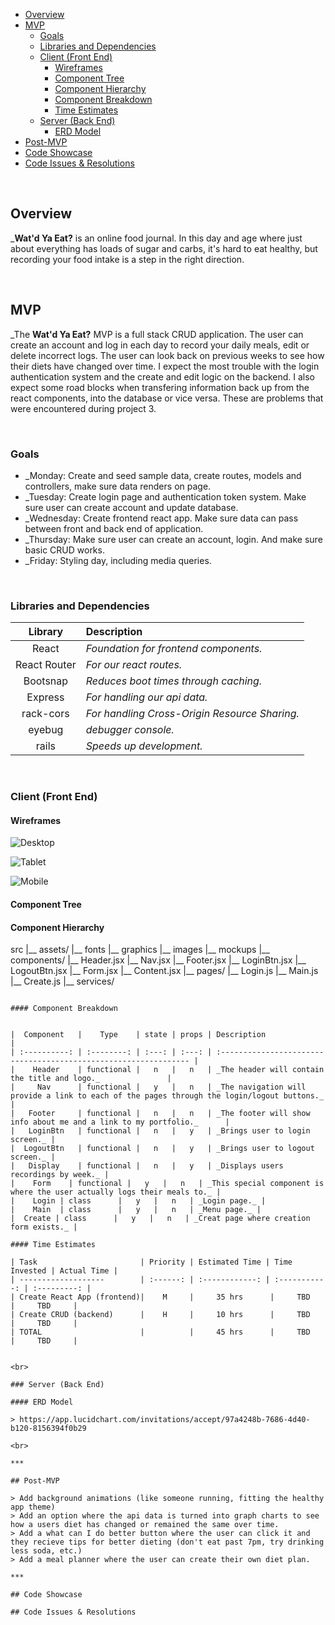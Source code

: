 - [Overview](#overview)
- [MVP](#mvp)
  - [Goals](#goals)
  - [Libraries and Dependencies](#libraries-and-dependencies)
  - [Client (Front End)](#client-front-end)
    - [Wireframes](#wireframes)
    - [Component Tree](#component-tree)
    - [Component Hierarchy](#component-hierarchy)
    - [Component Breakdown](#component-breakdown)
    - [Time Estimates](#time-estimates)
  - [Server (Back End)](#server-back-end)
    - [ERD Model](#erd-model)
- [Post-MVP](#post-mvp)
- [Code Showcase](#code-showcase)
- [Code Issues & Resolutions](#code-issues--resolutions)

<br>

## Overview

_**Wat'd Ya Eat?** is an online food journal. In this day and age where just about everything has loads of sugar and carbs, it's hard to eat healthy, but recording your food intake is a step in the right direction. 


<br>

## MVP
_The **Wat'd Ya Eat?** MVP is a full stack CRUD application. The user can create an account and log in each day to record your daily meals, edit or delete incorrect logs. The user can look back on previous weeks to see how their diets have changed over time. I expect the most trouble with the login authentication system and the create and edit logic on the backend. I also expect some road blocks when transfering information back up from the react components, into the database or vice versa. These are problems that were encountered during project 3.

<br>

### Goals

- _Monday: Create and seed sample data, create routes, models and controllers, make sure data renders on page.
- _Tuesday: Create login page and authentication token system. Make sure user can create account and update database.
- _Wednesday: Create frontend react app. Make sure data can pass between front and back end of application.
- _Thursday: Make sure user can create an account, login. And make sure basic CRUD works.
- _Friday: Styling day, including media queries.

<br>

### Libraries and Dependencies

|     Library      | Description                                |
| :--------------: | :----------------------------------------- |
|      React       | _Foundation for frontend components._ |
|   React Router   | _For our react routes._ |
|     Bootsnap     | _Reduces boot times through caching._ |
|     Express      | _For handling our api data._ |
|    rack-cors     | _For handling Cross-Origin Resource Sharing._|
|      eyebug      | _debugger console._|
|      rails       | _Speeds up development._|

<br>

### Client (Front End)

#### Wireframes


![Desktop](https://app.lucidchart.com/invitations/accept/a0738172-d140-4ec1-85a7-49763dd62387)

![Tablet](https://app.lucidchart.com/invitations/accept/a0738172-d140-4ec1-85a7-49763dd62387)

![Mobile](https://app.lucidchart.com/invitations/accept/a0738172-d140-4ec1-85a7-49763dd62387)


#### Component Tree

#### Component Hierarchy

src
|__ assets/
      |__ fonts
      |__ graphics
      |__ images
      |__ mockups
|__ components/
      |__ Header.jsx
      |__ Nav.jsx
      |__ Footer.jsx
      |__ LoginBtn.jsx
      |__ LogoutBtn.jsx
      |__ Form.jsx
      |__ Content.jsx
|__ pages/
      |__ Login.js
      |__ Main.js
      |__ Create.js
|__ services/

```

#### Component Breakdown


|  Component   |    Type    | state | props | Description                                                      |
| :----------: | :--------: | :---: | :---: | :--------------------------------------------------------------- |
|    Header    | functional |   n   |   n   | _The header will contain the title and logo._               |
|     Nav      | functional |   y   |   n   | _The navigation will provide a link to each of the pages through the login/logout buttons._       |
|   Footer     | functional |   n   |   n   | _The footer will show info about me and a link to my portfolio._      |
|   LoginBtn   | functional |   n   |   y   | _Brings user to login screen._ |
|  LogoutBtn   | functional |   n   |   y   | _Brings user to logout screen._ |
|   Display    | functional |   n   |   y   | _Displays users recordings by week._ |
|    Form    | functional |   y   |   n   | _This special component is where the user actually logs their meals to._ |
|    Login | class      |   y   |   n   | _Login page._ |
|    Main  | class      |   y   |   n   | _Menu page._ |
|  Create | class      |   y   |   n   | _Creat page where creation form exists._ |

#### Time Estimates

| Task                       | Priority | Estimated Time | Time Invested | Actual Time |
| -------------------        | :------: | :------------: | :-----------: | :---------: |
| Create React App (frontend)|    M     |     35 hrs      |     TBD     |     TBD     |
| Create CRUD (backend)      |    H     |     10 hrs      |     TBD     |     TBD     |
| TOTAL                      |          |     45 hrs      |     TBD     |     TBD     |


<br>

### Server (Back End)

#### ERD Model

> https://app.lucidchart.com/invitations/accept/97a4248b-7686-4d40-b120-8156394f0b29

<br>

***

## Post-MVP

> Add background animations (like someone running, fitting the healthy app theme)
> Add an option where the api data is turned into graph charts to see how a users diet has changed or remained the same over time.
> Add a what can I do better button where the user can click it and they recieve tips for better dieting (don't eat past 7pm, try drinking less soda, etc.)
> Add a meal planner where the user can create their own diet plan.

***

## Code Showcase

## Code Issues & Resolutions

